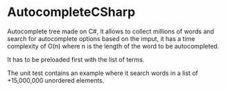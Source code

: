 # AutocompleteCSharp

Autocomplete tree made on C#, it allows to collect millions of words and search for autocomplete options based on the imput, 
it has a time complexity of O(n) where n is the length of the word to be autocompleted.

It has to be preloaded first with the list of terms.

The unit test contains an example where it search words in a list of +15,000,000 unordered elements.
